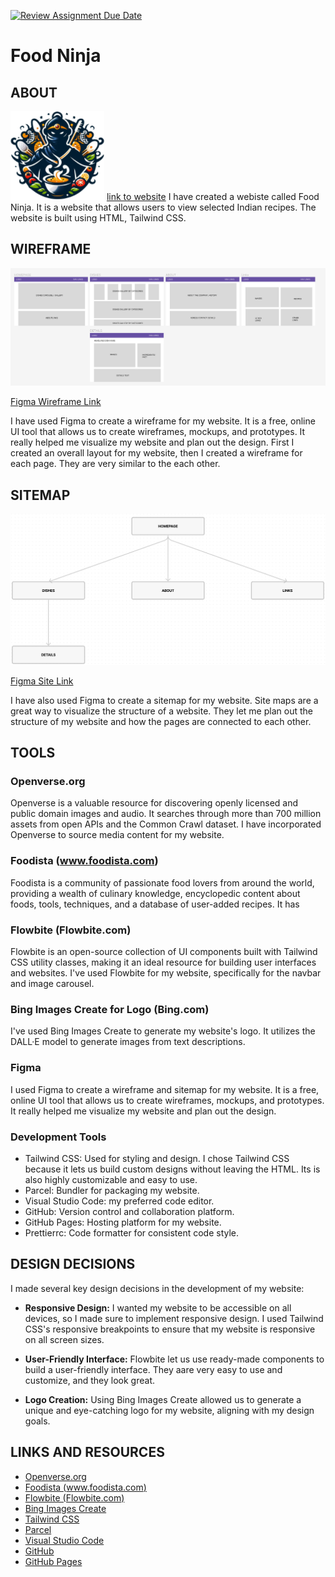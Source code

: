 [![Review Assignment Due Date](https://classroom.github.com/assets/deadline-readme-button-24ddc0f5d75046c5622901739e7c5dd533143b0c8e959d652212380cedb1ea36.svg)](https://classroom.github.com/a/c0A4d3Pn)

# Food Ninja

## ABOUT

![Food Ninja Logo](./src/img/logo.png)
[link to website](https://cirvianum-daw.github.io/mp9-uf1-projectetailwind-gsingh704/src/)
I have created a webiste called Food Ninja. It is a website that allows users to view selected Indian recipes. The website is built using HTML, Tailwind CSS.

## WIREFRAME

![Food Ninja Wireframe](./src/img/wireframe.png)

[Figma Wireframe Link](https://www.figma.com/file/4avtqszTlJ6dckyqnN66TA/UF1_wireframe?type=design&node-id=0%3A1&mode=design&t=xWCkwerz2WIplfyZ-1)

I have used Figma to create a wireframe for my website. It is a free, online UI tool that allows us to create wireframes, mockups, and prototypes. It really helped me visualize my website and plan out the design. First I created an overall layout for my website, then I created a wireframe for each page. They are very similar to the each other.

## SITEMAP

![Food Ninja Sitemap](./src/img/sitemap.png)

[Figma Site Link](https://www.figma.com/file/ef5TdWTvTxxZr4pv9a5xhX/uf1_sitemap?type=whiteboard&node-id=0%3A1&t=A99DfCXGyUzCrkU0-1)

I have also used Figma to create a sitemap for my website. Site maps are a great way to visualize the structure of a website. They let me plan out the structure of my website and how the pages are connected to each other.

## TOOLS

### Openverse.org

Openverse is a valuable resource for discovering openly licensed and public domain images and audio. It searches through more than 700 million assets from open APIs and the Common Crawl dataset. I have incorporated Openverse to source media content for my website.

### Foodista (www.foodista.com)

Foodista is a community of passionate food lovers from around the world, providing a wealth of culinary knowledge, encyclopedic content about foods, tools, techniques, and a database of user-added recipes. It has

### Flowbite (Flowbite.com)

Flowbite is an open-source collection of UI components built with Tailwind CSS utility classes, making it an ideal resource for building user interfaces and websites. I've used Flowbite for my website, specifically for the navbar and image carousel.

### Bing Images Create for Logo (Bing.com)

I've used Bing Images Create to generate my website's logo. It utilizes the DALL·E model to generate images from text descriptions.

### Figma

I used Figma to create a wireframe and sitemap for my website. It is a free, online UI tool that allows us to create wireframes, mockups, and prototypes. It really helped me visualize my website and plan out the design.

### Development Tools

- Tailwind CSS: Used for styling and design. I chose Tailwind CSS because it lets us build custom designs without leaving the HTML. Its is also highly customizable and easy to use.
- Parcel: Bundler for packaging my website.
- Visual Studio Code: my preferred code editor.
- GitHub: Version control and collaboration platform.
- GitHub Pages: Hosting platform for my website.
- Prettierrc: Code formatter for consistent code style.

## DESIGN DECISIONS

I made several key design decisions in the development of my website:

- **Responsive Design:** I wanted my website to be accessible on all devices, so I made sure to implement responsive design. I used Tailwind CSS's responsive breakpoints to ensure that my website is responsive on all screen sizes.

- **User-Friendly Interface:** Flowbite let us use ready-made components to build a user-friendly interface. They aare very easy to use and customize, and they look great.

- **Logo Creation:** Using Bing Images Create allowed us to generate a unique and eye-catching logo for my website, aligning with my design goals.

## LINKS AND RESOURCES

- [Openverse.org](https://openverse.org)
- [Foodista (www.foodista.com)](https://www.foodista.com)
- [Flowbite (Flowbite.com)](https://flowbite.com)
- [Bing Images Create](https://www.bing.com/create)
- [Tailwind CSS](https://tailwindcss.com)
- [Parcel](https://parceljs.org)
- [Visual Studio Code](https://code.visualstudio.com)
- [GitHub](https://github.com)
- [GitHub Pages](https://pages.github.com)
